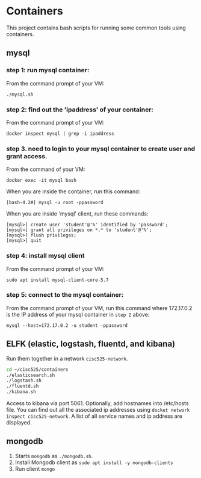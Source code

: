 # Containers
This project contains bash scripts for running some common tools using containers.

## mysql

### step 1: run mysql container:
From the command prompt of your VM:
```
./mysql.sh
```

### step 2: find out the 'ipaddress' of your container:
From the command prompt of your VM:
```shellscripts
docker inspect mysql | grep -i ipaddress
```

### step 3. need to login to your mysql container to create user and grant access.
From the command of your VM:

```
docker exec -it mysql bash
```

When you are inside the container, run this command:

```
[bash-4.2#] mysql -u root -ppassword
```

When you are inside 'mysql' client, run these commands:

```
[mysql>] create user 'student'@'%' identified by 'password';
[mysql>] grant all privileges on *.* to 'student'@'%';
[mysql>] flush privileges;
[mysql>] quit
```

### step 4: install mysql client
From the command prompt of your VM:
```
sudo apt install mysql-client-core-5.7
```

### step 5: connect to the mysql container:
From the command prompt of your VM, run this command where 172.17.0.2 is 
the IP address of your mysql container in `step 2` above:

```
mysql --host=172.17.0.2 -u student -ppassword
```

## ELFK (elastic, logstash, fluentd, and kibana)

Run them together in a network `cisc525-network`.

```bash
cd ~/cisc525/containers
./elasticsearch.sh
./logstash.sh
./fluentd.sh
./kibana.sh
```

Access to kibana via port 5061.
Optionally, add hostnames into /etc/hosts file. You can find out all the 
associated ip addresses using `docket network inspect cisc525-network`. 
A list of all service names and ip address are displayed.

## mongodb

1. Starts `mongodb` as `./mongodb.sh`.
2. Install Mongodb client as `sudo apt install -y mongodb-clients`
3. Run client `mongo`
